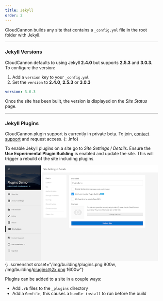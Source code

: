 ```yaml
---
title: Jekyll
order: 2
---
```


CloudCannon builds any site that contains a `_config.yml` file in the root folder with Jekyll.

---

### Jekyll Versions

CloudCannon defaults to using Jekyll **2.4.0** but supports **2.5.3** and **3.0.3**. To configure the version:

1. Add a `version` key to your `_config.yml`
2. Set the `version` to **2.4.0**, **2.5.3** or **3.0.3**

~~~yaml
version: 3.0.3
~~~

Once the site has been built, the version is displayed on the *Site Status* page.

---

### Jekyll Plugins

CloudCannon plugin support is currently in private beta. To join, [contact support](mailto:support@cloudcannon.com) and request access.
{: .info}

To enable Jekyll plugins on a site go to *Site Settings* / *Details*. Ensure the **Use Experimental Plugin Building** is enabled and update the site. This will trigger a rebuild of the site including plugins.

![Enabling plugins](/img/building/plugins.png){: .screenshot srcset="/img/building/plugins.png 800w, /img/building/plugins@2x.png 1600w"}

Plugins can be added to a site in a couple ways:

- Add `.rb` files to the `_plugins` directory
- Add a `Gemfile`, this causes a `bundle install` to run before the build
